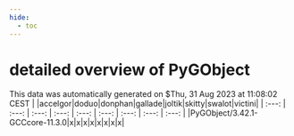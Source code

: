 ```yaml
---
hide:
  - toc
---
```


detailed overview of PyGObject
==============================


This data was automatically generated on $Thu, 31 Aug 2023 at 11:08:02 CEST
| |accelgor|doduo|donphan|gallade|joltik|skitty|swalot|victini|
| :---: | :---: | :---: | :---: | :---: | :---: | :---: | :---: | :---: |
|PyGObject/3.42.1-GCCcore-11.3.0|x|x|x|x|x|x|x|x|
